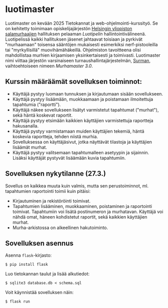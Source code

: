 # luotimaster

Luotimaster on kevään 2025 Tietokannat ja web-ohjelmointi-kurssityö. Se on kehitetty toimimaan opiskelijajärjestön [Helsingin yliopiston salamurhaajien](https://salamurhaajat.net/) hallituksen pelaaman _Luotipelin_ hallintointivälineenä. Luotipelissä kaikki hallituksen jäsenet jahtaavat toisiaan ja pyrkivät "murhaamaan" toisensa sääntöjen mukaisesti esimerkiksi nerf-pistooleilla tai "myrkyllisillä" muovihämähäkeillä. Ohjelmiston tavoitteena olisi mahdollistaa murhien kirjaamisen yksinkertaisesti ja toimivasti. Luotimaster nimi viittaa järjestön varsinaiseen turnaushallintajärjestelmän, [Surman](https://github.com/hys-helsinki/surma), vaihtoehtoiseen nimeen _Murhamaster 3.0_.


## Kurssin määräämät sovelluksen toiminnot:
- Käyttäjä pystyy luomaan tunnuksen ja kirjautumaan sisään sovellukseen. 
- Käyttäjä pystyy lisäämään, muokkaamaan ja poistamaan ilmoitettuja tapahtumia ("raportti").
- Käyttäjä näkee sovellukseen lisätyt varmistetut tapahtumat ("murhat"), sekä häntä koskevat raportit.
- Käyttäjä pystyy etsimään kaikkien käyttäjien varmistettuja raportteja hakusanalla.
- Käyttäjä pystyy varmistamaan muiden käyttäjien tekemiä, häntä koskevia raportteja, tehden niistä murhia.
- Sovelluksessa on käyttäjäsivut, jotka näyttävät tilastoja ja käyttäjien lisäämät murhat.
- Käyttäjä pystyy valitsemaan tapahtumalleen asetyypin ja sijainnin. Lisäksi käyttäjät pystyvät lisäämään kuvia tapahtumiin.


## Sovelluksen nykytilanne (27.3.)
Sovellus on kaikkea muuta kuin valmis, mutta sen perustoiminnot, ml. tapahtumien raportointi toimii kuin pitäisi:
- Kirjautuminen ja rekistöröinti toimivat.
- Tapahtumien lisääminen, muokkaaminen, poistaminen ja raportointi toimivat. Tapahtumiin voi lisätä postinumeron ja murhatavan. Käyttäjä voi nähdä omat, häneen kohdistetut raportit, sekä kaikkien käyttäjien murhat.
- Murha-arkistossa on alkeellinen hakutoiminto.




## Sovelluksen asennus

Asenna `flask`-kirjasto:

```
$ pip install flask
```

Luo tietokannan taulut ja lisää alkutiedot:

```
$ sqlite3 database.db < schema.sql

```

Voit käynnistää sovelluksen näin:

```
$ flask run
```
